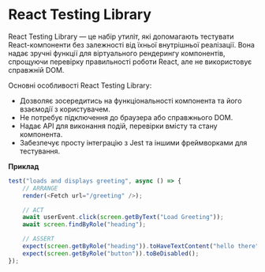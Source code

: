 # React Testing Library

React Testing Library — це набір утиліт, які допомагають тестувати React-компоненти без залежності від їхньої внутрішньої реалізації. Вона надає зручні функції для віртуального рендерингу компонентів, спрощуючи перевірку правильності роботи React, але не використовує справжній DOM.

Основні особливості React Testing Library:

-   Дозволяє зосередитись на функціональності компонента та його взаємодії з користувачем.
-   Не потребує підключення до браузера або справжнього DOM.
-   Надає API для виконання подій, перевірки вмісту та стану компонента.
-   Забезпечує просту інтеграцію з Jest та іншими фреймворками для тестування.

**Приклад**

```js
test("loads and displays greeting", async () => {
    // ARRANGE
    render(<Fetch url="/greeting" />);

    // ACT
    await userEvent.click(screen.getByText("Load Greeting"));
    await screen.findByRole("heading");

    // ASSERT
    expect(screen.getByRole("heading")).toHaveTextContent("hello there");
    expect(screen.getByRole("button")).toBeDisabled();
});
```
